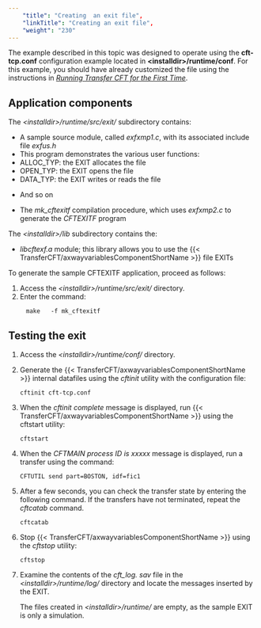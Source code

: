 ```yaml
---
    "title": "Creating  an exit file",
    "linkTitle": "Creating an exit file",
    "weight": "230"
---
```

The example described in this topic was designed to operate using the ****cft-tcp.conf**** configuration example located in ****&lt;installdir&gt;/runtime/conf****.
For this example, you should have already customized the
file using the instructions in [*Running Transfer
CFT for the First Time*]().

Application components
----------------------

The *&lt;installdir&gt;/runtime/src/exit/* subdirectory contains:

- A sample source
    module, called *exfxmp1.c*, with its associated include file *exfus.h*
- This program
    demonstrates the various user functions:
- ALLOC_TYP:
    the EXIT allocates the file
- OPEN_TYP: the
    EXIT opens the file
- DATA_TYP: the
    EXIT writes or reads the file

<!-- -->

- And so on

<!-- -->

- The *mk_cftexitf*
    compilation procedure, which uses *exfxmp2.c* to generate the *CFTEXITF*
    program

The *&lt;installdir&gt;/lib* subdirectory contains the:

- *libcftexf.a*
    module; this library allows you to use the {{< TransferCFT/axwayvariablesComponentShortName  >}} file EXITs

To generate the sample CFTEXITF application, proceed as follows:

1. Access the *&lt;installdir&gt;/runtime/src/exit/* directory.
1. Enter the command:

`     make   -f mk_cftexitf`

Testing the exit
----------------

1. Access the *&lt;installdir&gt;/runtime/conf/* directory.
1. Generate the {{< TransferCFT/axwayvariablesComponentShortName  >}} internal datafiles
    using the *cftinit* utility with the configuration file:

    `cftinit cft-tcp.conf`

1. When the *cftinit complete*
    message is displayed, run {{< TransferCFT/axwayvariablesComponentShortName  >}} using the cftstart utility:

    `cftstart`

1. When the *CFTMAIN process
    ID is xxxxx* message is displayed, run a transfer using the command:

    `CFTUTIL send part=BOSTON, idf=fic1`

1. After a few seconds, you can
    check the transfer state by entering the following command. If the transfers have not terminated, repeat the *cftcatab* command.

    `cftcatab`

1. Stop {{< TransferCFT/axwayvariablesComponentShortName  >}} using the *cftstop*
    utility:

    `cftstop`

1. Examine the contents of the
    *cft_log. sav* file in the *&lt;installdir&gt;/runtime/log/* directory and locate the
    messages inserted by the EXIT.  
      
    The files created in *&lt;installdir&gt;/runtime/* are empty, as the sample EXIT is
    only a simulation.
